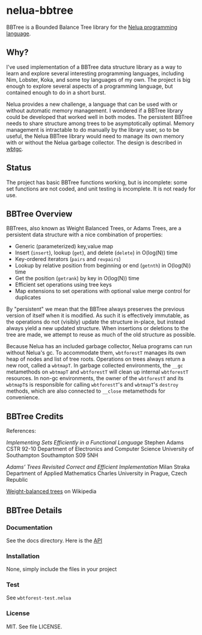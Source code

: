 # nelua-bbtree

BBTree is a Bounded Balance Tree library for the [Nelua programming language](https://github.com/edubart/nelua-lang).

## Why?

I've used implementation of a BBTree data structure library as a way to learn and explore
several interesting programming languages, including Nim, Lobster, Koka, and some toy languages
of my own. The project is big enough to explore several aspects of a programming language, but
contained enough to do in a short burst.

Nelua provides a new challenge, a language that can be used with or without automatic memory
management. I wondered if a BBTree library could be developed that worked well in both modes.
The persistent BBTree needs to share structure among trees to be asymptotically optimal. Memory
management is intractable to do manually by the library user, so to be useful, the Nelua BBTree
library would need to manage its own memory with or without the Nelua garbage collector. The
design is described in [wbtgc](docs/wbtgc.md).

## Status

The project has basic BBTree functions working, but is incomplete: some set functions are not
coded, and unit testing is incomplete. It is not ready for use.

## BBTree Overview

BBTrees, also known as Weight Balanced Trees, or Adams Trees, are a persistent data structure
with a nice combination of properties:

* Generic (parameterized) key,value map
* Insert (`insert`), lookup (`get`), and delete (`delete`) in O(log(N)) time
* Key-ordered iterators (`pairs` and `revpairs`)
* Lookup by relative position from beginning or end (`getnth`) in O(log(N)) time
* Get the position (`getrank`) by key in O(log(N)) time
* Efficient set operations using tree keys
* Map extensions to set operations with optional value merge control for duplicates

By "persistent" we mean that the BBTree always preserves the previous version of itself when it is modified.
As such it is effectively immutable, as the operations do not (visibly) update the structure in-place,
but instead always yield a new updated structure. When insertions or deletions to the tree are made, we
attempt to reuse as much of the old structure as possible.

Because Nelua has an included garbage collector, Nelua programs can run without Nelua's gc. To
accommodate them, `wbtforestT` manages its own heap of nodes and list of tree roots. Operations on
trees always return a new root, called a `wbtmapT`. In garbage collected environments, the `__gc`
metamethods on `wbtmapT` and `wbtforestT` will clean up internal `wbtforestT` resources. In non-gc
environments, the owner of the `wbtforestT` and its `wbtmapT`s is responsible for calling
`wbtforestT`'s and `wbtmapT`'s `destroy` methods, which are also connected to
`__close` metamethods for convenience.

## BBTree Credits

References:

*Implementing Sets Efficiently in a Functional Language*
Stephen Adams
CSTR 92-10
Department of Electronics and Computer Science University of Southampton Southampton S09 5NH

*Adams’ Trees Revisited Correct and Efficient Implementation*
Milan Straka
Department of Applied Mathematics Charles University in Prague, Czech Republic

[Weight-balanced trees](https://en.wikipedia.org/wiki/Weight-balanced_tree) on Wikipedia

## BBTree Details

### Documentation

See the docs directory. Here is the [API](docs/api.md)

### Installation

None, simply include the files in your project

### Test

See `wbtforest-test.nelua`

### License

MIT. See file LICENSE.
